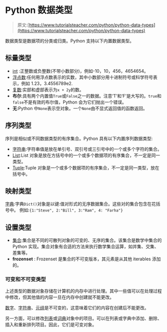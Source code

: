 # Python 数据类型

> 原文:[https://www.tutorialsteacher.com/python/python-data-types](https://www.tutorialsteacher.com/python/python-data-types)

数据类型是数据项的分类或归类。Python 支持以下内置数据类型。

## 标量类型

*   [int](/python/python-number-type#int) :正整数或负整数(不带小数部分)，例如-10，10，456，4654654。
*   [浮点数](/python/python-number-type#float):任何用浮点数表示的实数，其中小数部分用十进制符号或科学符号表示，例如 1.23，3.4556789e2\.
*   [复数](/python/python-number-type#complex):实部和虚部表示为`x + 2y`的数。
*   **布尔**:具有两个内置值`True`或`False`之一的数据。注意‘T’和‘F’是大写的。`true`和`false`不是有效的布尔值，Python 会为它们抛出一个错误。
*   **无**:Python 中`None`表示空对象。一个`None`由不显式返回值的函数返回。

## 序列类型

序列是相似或不同数据类型的有序集合。Python 具有以下内置序列数据类型:

*   [字符串](/python/python-string):字符串值是放在单引号、双引号或三引号中的一个或多个字符的集合。
*   [List](/python/python-list):List 对象是放在方括号中的一个或多个数据项的有序集合，不一定是同一类型。
*   [Tuple](/python/python-tuple):Tuple 对象是一个或多个数据项的有序集合，不一定是同一类型，放在括号中。

## 映射类型

[字典](/python/python-dictionary):字典`Dict()`对象是以键:值对形式的无序数据集合。这些对的集合包含在花括号中。 例如:`{1:"Steve", 2:"Bill", 3:"Ram", 4: "Farha"}`

## 设置类型

*   [集合](/python/python-set):集合是不同的可散列对象的可变的、无序的集合。该集合是数学中集合的 Python 实现。集合对象有合适的方法来执行数学集合运算，如并集、交集、差集等。
*   **frozenset** : Frozenset 是集合的不可变版本，其元素是从其他 iterables 添加的。

### 可变和不可变类型

上述类型的数据对象存储在计算机的内存中进行处理。其中一些值可以在处理过程中修改，但其他值的内容一旦在内存中创建就不能更改。

[数字](/python/python-number-type)、[字符串](/python/python-string)、[元组](/python/python-tuple)是不可变的，这意味着它们的内容在创建后不能更改。

另一方面，可以修改[列表](/python/python-list)或[词典](/python/python-dictionary)对象中的项目。可以在列表或字典中添加、删除、插入和重新排列项目。因此，它们是可变对象。